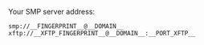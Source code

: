 Your SMP server address:

```
smp://__FINGERPRINT__@__DOMAIN__
xftp://__XFTP_FINGERPRINT__@__DOMAIN__:__PORT_XFTP__
```
